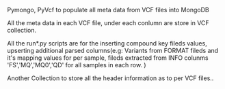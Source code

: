 Pymongo, PyVcf to populate all meta data from VCF files into MongoDB 

All the meta data in each VCF file, under each conlumn are store in VCF collection. 

All the run*.py scripts are for the inserting compound key fileds values, upserting additional parsed columns(e.g: Variants from FORMAT fileds and it's mapping values for per sample, fileds extracted from INFO colunms 'FS','MQ','MQ0','QD' for all samples in each row. )

Another Collection to store all the header information as to per VCF files..  
